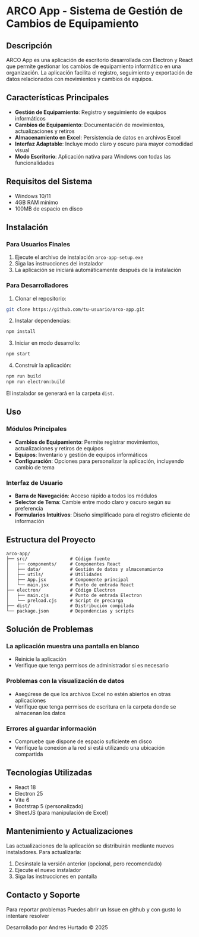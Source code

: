 # ARCO App - Sistema de Gestión de Cambios de Equipamiento

## Descripción
ARCO App es una aplicación de escritorio desarrollada con Electron y React que permite gestionar los cambios de equipamiento informático en una organización. La aplicación facilita el registro, seguimiento y exportación de datos relacionados con movimientos y cambios de equipos.

## Características Principales
* **Gestión de Equipamiento**: Registro y seguimiento de equipos informáticos
* **Cambios de Equipamiento**: Documentación de movimientos, actualizaciones y retiros
* **Almacenamiento en Excel**: Persistencia de datos en archivos Excel
* **Interfaz Adaptable**: Incluye modo claro y oscuro para mayor comodidad visual
* **Modo Escritorio**: Aplicación nativa para Windows con todas las funcionalidades

## Requisitos del Sistema
* Windows 10/11
* 4GB RAM mínimo
* 100MB de espacio en disco

## Instalación

### Para Usuarios Finales
1. Ejecute el archivo de instalación `arco-app-setup.exe`
2. Siga las instrucciones del instalador
3. La aplicación se iniciará automáticamente después de la instalación

### Para Desarrolladores
1. Clonar el repositorio:
```bash
git clone https://github.com/tu-usuario/arco-app.git
```
2. Instalar dependencias:
```bash
npm install
```
3. Iniciar en modo desarrollo:
```bash
npm start
```
4. Construir la aplicación:
```bash
npm run build
npm run electron:build
```
El instalador se generará en la carpeta `dist`.

## Uso

### Módulos Principales
* **Cambios de Equipamiento**: Permite registrar movimientos, actualizaciones y retiros de equipos
* **Equipos**: Inventario y gestión de equipos informáticos
* **Configuración**: Opciones para personalizar la aplicación, incluyendo cambio de tema

### Interfaz de Usuario
* **Barra de Navegación**: Acceso rápido a todos los módulos
* **Selector de Tema**: Cambie entre modo claro y oscuro según su preferencia
* **Formularios Intuitivos**: Diseño simplificado para el registro eficiente de información

## Estructura del Proyecto
```
arco-app/
├── src/                # Código fuente
│   ├── components/     # Componentes React
│   ├── data/           # Gestión de datos y almacenamiento
│   ├── utils/          # Utilidades
│   ├── App.jsx         # Componente principal
│   └── main.jsx        # Punto de entrada React
├── electron/           # Código Electron
│   ├── main.cjs        # Punto de entrada Electron
│   └── preload.cjs     # Script de precarga
├── dist/               # Distribución compilada
└── package.json        # Dependencias y scripts
```

## Solución de Problemas

### La aplicación muestra una pantalla en blanco
* Reinicie la aplicación
* Verifique que tenga permisos de administrador si es necesario

### Problemas con la visualización de datos
* Asegúrese de que los archivos Excel no estén abiertos en otras aplicaciones
* Verifique que tenga permisos de escritura en la carpeta donde se almacenan los datos

### Errores al guardar información
* Compruebe que dispone de espacio suficiente en disco
* Verifique la conexión a la red si está utilizando una ubicación compartida

## Tecnologías Utilizadas
* React 18
* Electron 25
* Vite 6
* Bootstrap 5 (personalizado)
* SheetJS (para manipulación de Excel)

## Mantenimiento y Actualizaciones
Las actualizaciones de la aplicación se distribuirán mediante nuevos instaladores. Para actualizarla:
1. Desinstale la versión anterior (opcional, pero recomendado)
2. Ejecute el nuevo instalador
3. Siga las instrucciones en pantalla

## Contacto y Soporte
Para reportar problemas Puedes abrir un Issue en github y con gusto lo intentare resolver


Desarrollado por Andres Hurtado © 2025
